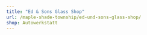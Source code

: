 ```yaml
---
title: "Ed & Sons Glass Shop"
url: /maple-shade-township/ed-und-sons-glass-shop/
shop: Autowerkstatt
---
```

